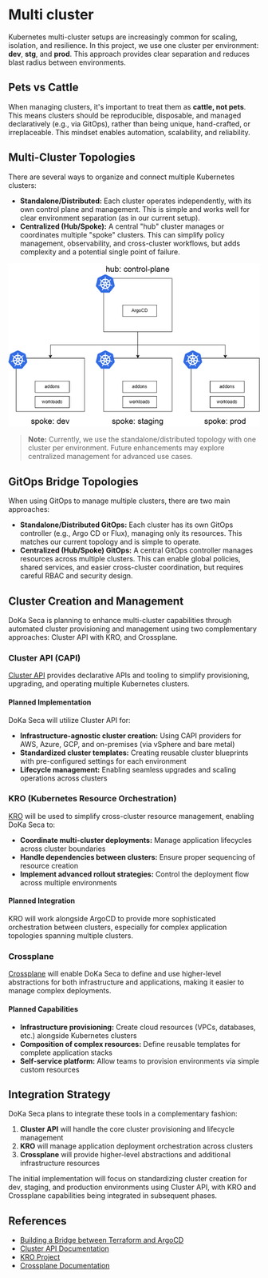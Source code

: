 # Multi cluster

Kubernetes multi-cluster setups are increasingly common for scaling, isolation, and resilience. In this project, we use one cluster per environment: **dev**, **stg**, and **prod**. This approach provides clear separation and reduces blast radius between environments.

## Pets vs Cattle

When managing clusters, it's important to treat them as **cattle, not pets**. This means clusters should be reproducible, disposable, and managed declaratively (e.g., via GitOps), rather than being unique, hand-crafted, or irreplaceable. This mindset enables automation, scalability, and reliability.

## Multi-Cluster Topologies

There are several ways to organize and connect multiple Kubernetes clusters:

- **Standalone/Distributed:** Each cluster operates independently, with its own control plane and management. This is simple and works well for clear environment separation (as in our current setup).
- **Centralized (Hub/Spoke):** A central "hub" cluster manages or coordinates multiple "spoke" clusters. This can simplify policy management, observability, and cross-cluster workflows, but adds complexity and a potential single point of failure.

![hub-spoke](assets/figures/diagrams/hup-spoke.drawio.png)

> **Note:** Currently, we use the standalone/distributed topology with one cluster per environment. Future enhancements may explore centralized management for advanced use cases.

## GitOps Bridge Topologies

When using GitOps to manage multiple clusters, there are two main approaches:

- **Standalone/Distributed GitOps:** Each cluster has its own GitOps controller (e.g., Argo CD or Flux), managing only its resources. This matches our current topology and is simple to operate.
- **Centralized (Hub/Spoke) GitOps:** A central GitOps controller manages resources across multiple clusters. This can enable global policies, shared services, and easier cross-cluster coordination, but requires careful RBAC and security design.

## Cluster Creation and Management

DoKa Seca is planning to enhance multi-cluster capabilities through automated cluster provisioning and management using
two complementary approaches: Cluster API with KRO, and Crossplane.

### Cluster API (CAPI)

[Cluster API](https://cluster-api.sigs.k8s.io/) provides declarative APIs and tooling to simplify provisioning, upgrading,
and operating multiple Kubernetes clusters.

#### Planned Implementation

DoKa Seca will utilize Cluster API for:

- **Infrastructure-agnostic cluster creation:** Using CAPI providers for AWS, Azure, GCP, and on-premises (via vSphere and bare metal)
- **Standardized cluster templates:** Creating reusable cluster blueprints with pre-configured settings for each environment
- **Lifecycle management:** Enabling seamless upgrades and scaling operations across clusters

### KRO (Kubernetes Resource Orchestration)

[KRO](https://github.com/kro-project) will be used to simplify cross-cluster resource management, enabling DoKa Seca to:

- **Coordinate multi-cluster deployments:** Manage application lifecycles across cluster boundaries
- **Handle dependencies between clusters:** Ensure proper sequencing of resource creation
- **Implement advanced rollout strategies:** Control the deployment flow across multiple environments

#### Planned Integration

KRO will work alongside ArgoCD to provide more sophisticated orchestration between clusters, especially for complex application
topologies spanning multiple clusters.

### Crossplane

[Crossplane](https://www.crossplane.io/) will enable DoKa Seca to define and use higher-level abstractions for both
infrastructure and applications, making it easier to manage complex deployments.

#### Planned Capabilities

- **Infrastructure provisioning:** Create cloud resources (VPCs, databases, etc.) alongside Kubernetes clusters
- **Composition of complex resources:** Define reusable templates for complete application stacks
- **Self-service platform:** Allow teams to provision environments via simple custom resources

## Integration Strategy

DoKa Seca plans to integrate these tools in a complementary fashion:

1. **Cluster API** will handle the core cluster provisioning and lifecycle management
2. **KRO** will manage application deployment orchestration across clusters
3. **Crossplane** will provide higher-level abstractions and additional infrastructure resources

The initial implementation will focus on standardizing cluster creation for dev, staging, and production environments
using Cluster API, with KRO and Crossplane capabilities being integrated in subsequent phases.

## References

- [Building a Bridge between Terraform and ArgoCD](https://www.slideshare.net/CarlosSantana1/building-a-bridge-between-terraform-and-argocd)
- [Cluster API Documentation](https://cluster-api.sigs.k8s.io/introduction.html)
- [KRO Project](https://github.com/kro-project)
- [Crossplane Documentation](https://docs.crossplane.io/)
